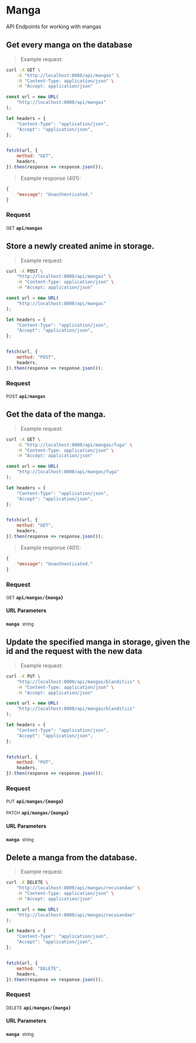 # Manga

API Endpoints for working with mangas

## Get every manga on the database




> Example request:

```bash
curl -X GET \
    -G "http://localhost:8000/api/mangas" \
    -H "Content-Type: application/json" \
    -H "Accept: application/json"
```

```javascript
const url = new URL(
    "http://localhost:8000/api/mangas"
);

let headers = {
    "Content-Type": "application/json",
    "Accept": "application/json",
};


fetch(url, {
    method: "GET",
    headers,
}).then(response => response.json());
```


> Example response (401):

```json
{
    "message": "Unauthenticated."
}
```
<div id="execution-results-GETapi-mangas" hidden>
    <blockquote>Received response<span id="execution-response-status-GETapi-mangas"></span>:</blockquote>
    <pre class="json"><code id="execution-response-content-GETapi-mangas"></code></pre>
</div>
<div id="execution-error-GETapi-mangas" hidden>
    <blockquote>Request failed with error:</blockquote>
    <pre><code id="execution-error-message-GETapi-mangas"></code></pre>
</div>
<form id="form-GETapi-mangas" data-method="GET" data-path="api/mangas" data-authed="0" data-hasfiles="0" data-headers='{"Content-Type":"application\/json","Accept":"application\/json"}' onsubmit="event.preventDefault(); executeTryOut('GETapi-mangas', this);">
<h3>
    Request&nbsp;&nbsp;&nbsp;
    </h3>
<p>
<small class="badge badge-green">GET</small>
 <b><code>api/mangas</code></b>
</p>
</form>


## Store a newly created anime in storage.




> Example request:

```bash
curl -X POST \
    "http://localhost:8000/api/mangas" \
    -H "Content-Type: application/json" \
    -H "Accept: application/json"
```

```javascript
const url = new URL(
    "http://localhost:8000/api/mangas"
);

let headers = {
    "Content-Type": "application/json",
    "Accept": "application/json",
};


fetch(url, {
    method: "POST",
    headers,
}).then(response => response.json());
```


<div id="execution-results-POSTapi-mangas" hidden>
    <blockquote>Received response<span id="execution-response-status-POSTapi-mangas"></span>:</blockquote>
    <pre class="json"><code id="execution-response-content-POSTapi-mangas"></code></pre>
</div>
<div id="execution-error-POSTapi-mangas" hidden>
    <blockquote>Request failed with error:</blockquote>
    <pre><code id="execution-error-message-POSTapi-mangas"></code></pre>
</div>
<form id="form-POSTapi-mangas" data-method="POST" data-path="api/mangas" data-authed="0" data-hasfiles="0" data-headers='{"Content-Type":"application\/json","Accept":"application\/json"}' onsubmit="event.preventDefault(); executeTryOut('POSTapi-mangas', this);">
<h3>
    Request&nbsp;&nbsp;&nbsp;
    </h3>
<p>
<small class="badge badge-black">POST</small>
 <b><code>api/mangas</code></b>
</p>
</form>


## Get the data of the manga.




> Example request:

```bash
curl -X GET \
    -G "http://localhost:8000/api/mangas/fuga" \
    -H "Content-Type: application/json" \
    -H "Accept: application/json"
```

```javascript
const url = new URL(
    "http://localhost:8000/api/mangas/fuga"
);

let headers = {
    "Content-Type": "application/json",
    "Accept": "application/json",
};


fetch(url, {
    method: "GET",
    headers,
}).then(response => response.json());
```


> Example response (401):

```json
{
    "message": "Unauthenticated."
}
```
<div id="execution-results-GETapi-mangas--manga-" hidden>
    <blockquote>Received response<span id="execution-response-status-GETapi-mangas--manga-"></span>:</blockquote>
    <pre class="json"><code id="execution-response-content-GETapi-mangas--manga-"></code></pre>
</div>
<div id="execution-error-GETapi-mangas--manga-" hidden>
    <blockquote>Request failed with error:</blockquote>
    <pre><code id="execution-error-message-GETapi-mangas--manga-"></code></pre>
</div>
<form id="form-GETapi-mangas--manga-" data-method="GET" data-path="api/mangas/{manga}" data-authed="0" data-hasfiles="0" data-headers='{"Content-Type":"application\/json","Accept":"application\/json"}' onsubmit="event.preventDefault(); executeTryOut('GETapi-mangas--manga-', this);">
<h3>
    Request&nbsp;&nbsp;&nbsp;
    </h3>
<p>
<small class="badge badge-green">GET</small>
 <b><code>api/mangas/{manga}</code></b>
</p>
<h4 class="fancy-heading-panel"><b>URL Parameters</b></h4>
<p>
<b><code>manga</code></b>&nbsp;&nbsp;<small>string</small>  &nbsp;
<input type="text" name="manga" data-endpoint="GETapi-mangas--manga-" data-component="url" required  hidden>
<br>

</p>
</form>


## Update the specified manga in storage, given the id and the request with the new data




> Example request:

```bash
curl -X PUT \
    "http://localhost:8000/api/mangas/blanditiis" \
    -H "Content-Type: application/json" \
    -H "Accept: application/json"
```

```javascript
const url = new URL(
    "http://localhost:8000/api/mangas/blanditiis"
);

let headers = {
    "Content-Type": "application/json",
    "Accept": "application/json",
};


fetch(url, {
    method: "PUT",
    headers,
}).then(response => response.json());
```


<div id="execution-results-PUTapi-mangas--manga-" hidden>
    <blockquote>Received response<span id="execution-response-status-PUTapi-mangas--manga-"></span>:</blockquote>
    <pre class="json"><code id="execution-response-content-PUTapi-mangas--manga-"></code></pre>
</div>
<div id="execution-error-PUTapi-mangas--manga-" hidden>
    <blockquote>Request failed with error:</blockquote>
    <pre><code id="execution-error-message-PUTapi-mangas--manga-"></code></pre>
</div>
<form id="form-PUTapi-mangas--manga-" data-method="PUT" data-path="api/mangas/{manga}" data-authed="0" data-hasfiles="0" data-headers='{"Content-Type":"application\/json","Accept":"application\/json"}' onsubmit="event.preventDefault(); executeTryOut('PUTapi-mangas--manga-', this);">
<h3>
    Request&nbsp;&nbsp;&nbsp;
    </h3>
<p>
<small class="badge badge-darkblue">PUT</small>
 <b><code>api/mangas/{manga}</code></b>
</p>
<p>
<small class="badge badge-purple">PATCH</small>
 <b><code>api/mangas/{manga}</code></b>
</p>
<h4 class="fancy-heading-panel"><b>URL Parameters</b></h4>
<p>
<b><code>manga</code></b>&nbsp;&nbsp;<small>string</small>  &nbsp;
<input type="text" name="manga" data-endpoint="PUTapi-mangas--manga-" data-component="url" required  hidden>
<br>

</p>
</form>


## Delete a manga from the database.




> Example request:

```bash
curl -X DELETE \
    "http://localhost:8000/api/mangas/recusandae" \
    -H "Content-Type: application/json" \
    -H "Accept: application/json"
```

```javascript
const url = new URL(
    "http://localhost:8000/api/mangas/recusandae"
);

let headers = {
    "Content-Type": "application/json",
    "Accept": "application/json",
};


fetch(url, {
    method: "DELETE",
    headers,
}).then(response => response.json());
```


<div id="execution-results-DELETEapi-mangas--manga-" hidden>
    <blockquote>Received response<span id="execution-response-status-DELETEapi-mangas--manga-"></span>:</blockquote>
    <pre class="json"><code id="execution-response-content-DELETEapi-mangas--manga-"></code></pre>
</div>
<div id="execution-error-DELETEapi-mangas--manga-" hidden>
    <blockquote>Request failed with error:</blockquote>
    <pre><code id="execution-error-message-DELETEapi-mangas--manga-"></code></pre>
</div>
<form id="form-DELETEapi-mangas--manga-" data-method="DELETE" data-path="api/mangas/{manga}" data-authed="0" data-hasfiles="0" data-headers='{"Content-Type":"application\/json","Accept":"application\/json"}' onsubmit="event.preventDefault(); executeTryOut('DELETEapi-mangas--manga-', this);">
<h3>
    Request&nbsp;&nbsp;&nbsp;
    </h3>
<p>
<small class="badge badge-red">DELETE</small>
 <b><code>api/mangas/{manga}</code></b>
</p>
<h4 class="fancy-heading-panel"><b>URL Parameters</b></h4>
<p>
<b><code>manga</code></b>&nbsp;&nbsp;<small>string</small>  &nbsp;
<input type="text" name="manga" data-endpoint="DELETEapi-mangas--manga-" data-component="url" required  hidden>
<br>

</p>
</form>



